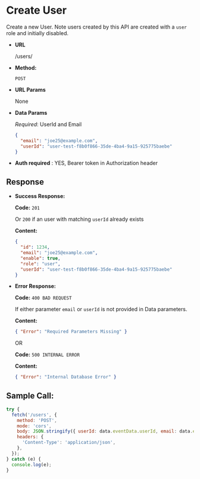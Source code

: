 # Create User

Create a new User. Note users created by this API are created with a `user` role and initially disabled.

- **URL**

  /users/

- **Method:**

  `POST`

- **URL Params**

  None

- **Data Params**

  _Required_: UserId and Email

  ```json
  {
    "email": "joe25@example.com",
    "userId": "user-test-f8b0f866-35de-4ba4-9a15-925775baebe"
  }
  ```

- **Auth required** : YES, Bearer token in Authorization header

## Response

- **Success Response:**

  **Code:** `201`

  Or `200` if an user with matching `userId` already exists

  **Content:**

  ```json
  {
    "id": 1234,
    "email": "joe25@example.com",
    "enable": true,
    "role": "user",
    "userId": "user-test-f8b0f866-35de-4ba4-9a15-925775baebe"
  }
  ```

- **Error Response:**

  **Code:** `400 BAD REQUEST`

  If either parameter `email` or `userId` is not provided in Data parameters.

  **Content:**

  ```json
  { "Error": "Required Parameters Missing" }
  ```

  OR

  **Code:** `500 INTERNAL ERROR`

  **Content:**

  ```json
  { "Error": "Internal Database Error" }
  ```

## Sample Call:

```javascript
try {
  fetch('/users', {
    method: 'POST',
    mode: 'cors',
    body: JSON.stringify({ userId: data.eventData.userId, email: data.eventData.email }),
    headers: {
      'Content-Type': 'application/json',
    },
  });
} catch (e) {
  console.log(e);
}
```
